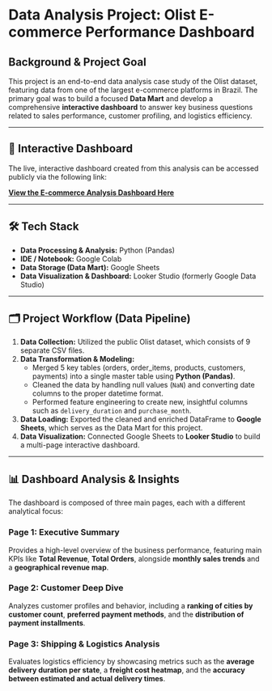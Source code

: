 # Data Analysis Project: Olist E-commerce Performance Dashboard

## Background & Project Goal

This project is an end-to-end data analysis case study of the Olist dataset, featuring data from one of the largest e-commerce platforms in Brazil. The primary goal was to build a focused **Data Mart** and develop a comprehensive **interactive dashboard** to answer key business questions related to sales performance, customer profiling, and logistics efficiency.

---

## 🔗 Interactive Dashboard

The live, interactive dashboard created from this analysis can be accessed publicly via the following link:

**[View the E-commerce Analysis Dashboard Here](https://lookerstudio.google.com/reporting/e60e42f8-90a3-478d-b855-fe5d737a143d)**

---

## 🛠️ Tech Stack

* **Data Processing & Analysis:** Python (Pandas)
* **IDE / Notebook:** Google Colab
* **Data Storage (Data Mart):** Google Sheets
* **Data Visualization & Dashboard:** Looker Studio (formerly Google Data Studio)

---

## 🗂️ Project Workflow (Data Pipeline)

1.  **Data Collection:** Utilized the public Olist dataset, which consists of 9 separate CSV files.
2.  **Data Transformation & Modeling:**
    * Merged 5 key tables (orders, order\_items, products, customers, payments) into a single master table using **Python (Pandas)**.
    * Cleaned the data by handling null values (`NaN`) and converting date columns to the proper datetime format.
    * Performed feature engineering to create new, insightful columns such as `delivery_duration` and `purchase_month`.
3.  **Data Loading:** Exported the cleaned and enriched DataFrame to **Google Sheets**, which serves as the Data Mart for this project.
4.  **Data Visualization:** Connected Google Sheets to **Looker Studio** to build a multi-page interactive dashboard.

---

## 📊 Dashboard Analysis & Insights

The dashboard is composed of three main pages, each with a different analytical focus:

### Page 1: Executive Summary
Provides a high-level overview of the business performance, featuring main KPIs like **Total Revenue**, **Total Orders**, alongside **monthly sales trends** and a **geographical revenue map**.

### Page 2: Customer Deep Dive
Analyzes customer profiles and behavior, including a **ranking of cities by customer count**, **preferred payment methods**, and the **distribution of payment installments**.

### Page 3: Shipping & Logistics Analysis
Evaluates logistics efficiency by showcasing metrics such as the **average delivery duration per state**, a **freight cost heatmap**, and the **accuracy between estimated and actual delivery times**.
